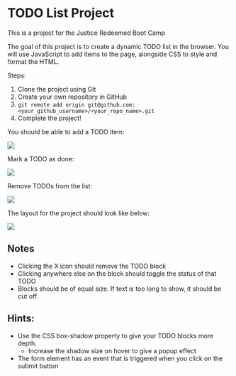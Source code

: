 # TODO List Project

This is a project for the Justice Redeemed Boot Camp

The goal of this project is to create a dynamic TODO list in the browser. You will use JavaScript to add items to the page, alongside CSS to style and format the HTML.

Steps:

1. Clone the project using Git
2. Create your own repository in GitHub
3. `git remote add origin git@github.com:<your_github_username>/<your_repo_name>.git`
4. Complete the project!

You should be able to add a TODO item:

![](https://github.com/ewlahay/ToDoList_Project/blob/main/illustrations/addTODO.gif?raw=true)

Mark a TODO as done:

![](https://raw.githubusercontent.com/ewlahay/ToDoList_Project/main/illustrations/markAsDone.gif)

Remove TODOs from the list:

![](https://raw.githubusercontent.com/ewlahay/ToDoList_Project/main/illustrations/removeTODO.gif)

The layout for the project should look like below:

![](https://github.com/ewlahay/ToDoList_Project/blob/main/illustrations/addMultiple.gif)

## Notes

- Clicking the X icon should remove the TODO block
- Clicking anywhere else on the block should toggle the status of that TODO
- Blocks should be of equal size. If text is too long to show, it should be cut off.

## Hints:

- Use the CSS box-shadow property to give your TODO blocks more depth.
  - Increase the shadow size on hover to give a popup effect
- The form element has an event that is triggered when you click on the submit button
